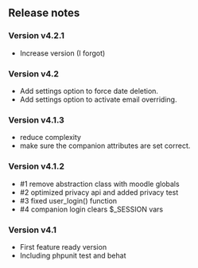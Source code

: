 ## Release notes

### Version v4.2.1
* Increase version (I forgot)

### Version v4.2
* Add settings option to force date deletion.
* Add settings option to activate email overriding.

### Version v4.1.3
* reduce complexity
* make sure the companion attributes are set correct.

### Version v4.1.2
* #1 remove abstraction class with moodle globals
* #2 optimized privacy api and added privacy test
* #3 fixed user_login() function
* #4 companion login clears $_SESSION vars

### Version v4.1
* First feature ready version
* Including phpunit test and behat
